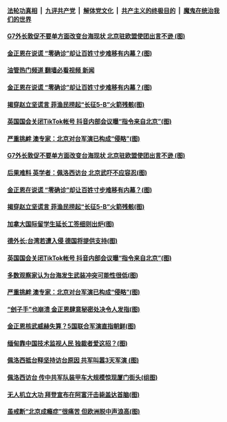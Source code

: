 ####  [法轮功真相](../../../../basic/blob/master/README.md?t=08042131) &nbsp;|&nbsp; [九评共产党](../../../../9ping.md/blob/master/README.md?t=08042131) &nbsp;|&nbsp; [解体党文化](../../../../jtdwh.md/blob/master/README.md?t=08042131)  &nbsp;|&nbsp; [共产主义的终极目的](../../../../gczydzjmd.md/blob/master/README.md?t=08042131) &nbsp;|&nbsp; [魔鬼在统治我们的世界](../../../../mgztzwmdsj.md/blob/master/README.md?t=08042131) 


#### [G7外长敦促不要单方面改变台海现状 北京驻欧盟使团出言不逊 (图)](../pages/p9/1013487.md?t=08042131) 

#### [金正恩在说谎 “零确诊”却让百姓寸步难移有内幕？(图)](../pages/p9/1013404.md?t=08042131) 
#### [油管热门频道 翻墙必看视频 新闻](http://45.76.130.85:81/youtube.html?08042131)
#### [金正恩在说谎 “零确诊”却让百姓寸步难移有内幕？(图)](../pages/p9/1013404.md?t=08042131) 

#### [揭穿赵立坚谎言 菲渔民捞起“长征5-B”火箭残骸(图)](../pages/p9/1013422.md?t=08042131) 

#### [英国国会关闭TikTok帐号 抖音内部会议曝“指令来自北京”(图)](../pages/p9/1013453.md?t=08042131) 

#### [严重挑衅 澳专家：北京对台军演已构成“侵略”(图)](../pages/p9/1013391.md?t=08042131) 



#### [G7外长敦促不要单方面改变台海现状 北京驻欧盟使团出言不逊 (图)](../pages/p9/1013487.md?t=08042131) 

#### [后果难料 英学者：佩洛西访台 北京武吓不应容忍(图)](../pages/p9/1013473.md?t=08042131) 

#### [金正恩在说谎 “零确诊”却让百姓寸步难移有内幕？(图)](../pages/p9/1013404.md?t=08042131) 

#### [揭穿赵立坚谎言 菲渔民捞起“长征5-B”火箭残骸(图)](../pages/p9/1013422.md?t=08042131) 

#### [加拿大国际留学生延长工签细则出炉(图)](../pages/p9/1013458.md?t=08042131) 

#### [德外长:台湾若遭入侵 德国将提供支持(图)](../pages/p9/1013454.md?t=08042131) 

#### [英国国会关闭TikTok帐号 抖音内部会议曝“指令来自北京”(图)](../pages/p9/1013453.md?t=08042131) 

#### [多数观察家认为台海发生武装冲突可能性很低(图)](../pages/p9/1013452.md?t=08042131) 


#### [严重挑衅 澳专家：北京对台军演已构成“侵略”(图)](../pages/p9/1013391.md?t=08042131) 

#### [“刽子手”也崩溃 金正恩肆意秘密处决令人发指(图)](../pages/p9/1013318.md?t=08042131) 

#### [金正恩核武威赫失算？5国联合军演直指朝鲜(图)](../pages/p9/1013301.md?t=08042131) 

#### [缅甸靠中国技术监视人民 独裁者爱这招？(图)](../pages/p9/1013175.md?t=08042131) 

#### [佩洛西抵台释坚持访台原因 共军叫嚣3天军演 (图)](../pages/p9/1013362.md?t=08042131) 


#### [佩洛西访台 传中共军队装甲车大规模惊现厦门街头(组图)](../pages/p9/1013315.md?t=08042131) 

#### [无人机立大功 拜登宣布在阿富汗击毙盖达首脑(图)](../pages/p9/1013290.md?t=08042131) 

#### [虽戒断“北京成瘾症”很痛苦 但欧洲脱中声浪高(图)](../pages/p9/1013226.md?t=08042131) 

<img src='http://gfw-breaker.win/goodnews/indexes/p9.md' width='0px' height='0px'/>
